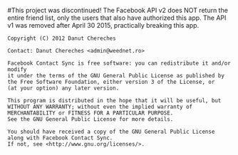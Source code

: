 #This project was discontinued!
The Facebook API v2 does NOT return the entire friend list, only the users that also have authorized this app.
The API v1 was removed after April 30 2015, practically breaking this app.


```
Copyright (C) 2012 Danut Chereches

Contact: Danut Chereches <admin@weednet.ro>

Facebook Contact Sync is free software: you can redistribute it and/or modify
it under the terms of the GNU General Public License as published by
the Free Software Foundation, either version 3 of the License, or
(at your option) any later version.

This program is distributed in the hope that it will be useful, but
WITHOUT ANY WARRANTY; without even the implied warranty of
MERCHANTABILITY or FITNESS FOR A PARTICULAR PURPOSE.
See the GNU General Public License for more details.

You should have received a copy of the GNU General Public License
along with Facebook Contact Sync.
If not, see <http://www.gnu.org/licenses/>.
